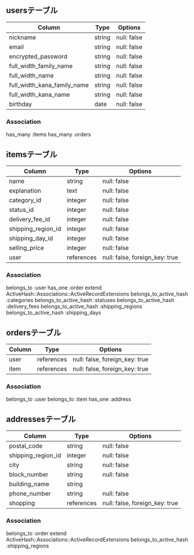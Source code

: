 ## usersテーブル

| Column                      | Type   | Options     |
|-----------------------------|--------|-------------|
| nickname                    | string | null: false |
| email                       | string | null: false |
| encrypted_password          | string | null: false |
| full_width_family_name      | string | null: false |
| full_width_name             | string | null: false |
| full_width_kana_family_name | string | null: false |
| full_width_kana_name        | string | null: false |
| birthday                    | date   | null: false |

### Association
has_many :items
has_many :orders


## itemsテーブル

| Column             | Type       | Options                        |
|--------------------|------------|--------------------------------|
| name               | string     | null: false                    |
| explanation        | text       | null: false                    |
| category_id        | integer    | null: false                    |
| status_id          | integer    | null: false                    |
| delivery_fee_id    | integer    | null: false                    |
| shipping_region_id | integer    | null: false                    |
| shipping_day_id    | integer    | null: false                    |
| selling_price      | integer    | null: false                    |
| user               | references | null: false, foreign_key: true |

### Association
belongs_to :user
has_one :order
extend ActiveHash::Associations::ActiveRecordExtensions
belongs_to_active_hash :categories
belongs_to_active_hash :statuses
belongs_to_active_hash :delivery_fees
belongs_to_active_hash :shipping_regions
belongs_to_active_hash :shipping_days


## ordersテーブル

| Column | Type       | Options                        |
|--------|------------|--------------------------------|
| user   | references | null: false, foreign_key: true |
| item   | references | null: false, foreign_key: true |

### Association
belongs_to :user
belongs_to :item
has_one :address


## addressesテーブル

| Column             | Type       | Options                        |
|--------------------|------------|--------------------------------|
| postal_code        | string     | null: false                    |
| shipping_region_id | integer    | null: false                    |
| city               | string     | null: false                    |
| block_number       | string     | null: false                    |
| building_name      | string     |                                |
| phone_number       | string     | null: false                    |
| shopping           | references | null: false, foreign_key: true |

### Association
belongs_to :order
extend ActiveHash::Associations::ActiveRecordExtensions
belongs_to_active_hash :shipping_regions
